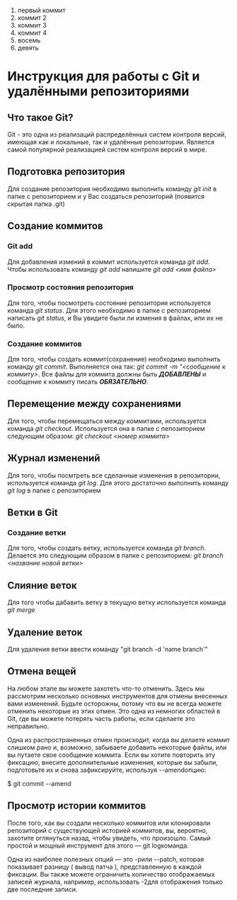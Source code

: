 1. первый коммит
2. коммит 2
3. коммит 3
4. коммит 4
8. восемь
9. девять

# Инструкция для работы с Git и удалёнными репозиториями

## Что такое Git?
Git - это одна из реализаций распределённых систем контроля версий, имеющая как и локальные, так и удалённые репозитории. Является самой популярной реализацией систем контроля версий в мире.
## Подготовка репозитория
Для создание репозитория необходимо выполнить команду *git init*  в папке с репозиторием и у Вас создаться репозиторий (появится скрытая папка .git)

## Создание коммитов

### Git add
Для добавления измений в коммит используется команда *git add*. Чтобы использовать команду *git add* напишите *git add <имя файла>*

### Просмотр состояния репозитория
Для того, чтобы посмотреть состояние репозитория используется команда *git status*. Для этого необходимо в папке с репозиторием написать *git status*, и Вы увидите были ли измения в файлах, или их не было.

### Создание коммитов
Для того, чтобы создать коммит(сохранение) необходимо выполнить команду *git commit*. Выполняется она так: *git commit -m "<сообщение к коммиту>*. Все файлы для коммита должны быть ***ДОБАВЛЕНЫ*** и сообщение к коммиту писать ***ОБЯЗАТЕЛЬНО***.

## Перемещение между сохранениями
Для того, чтобы перемещаться между коммитами, используется команда *git checkout*. Используется она в папке с пепозиторием следующим образом: *git checkout <номер коммита>*

## Журнал изменений
Для того, чтобы посмтреть все сделанные изменения в репозитории, используется команда *git log*. Для этого достаточно выполнить команду *git log* в папке с репозиторием

## Ветки в Git

### Создание ветки

Для того, чтобы создать ветку, используется команда *git branch*. Делается это следующим образом в папке с репозиторием: *git branch <название новой ветки>*

## Слияние веток

Для того чтобы дабавить ветку в текущую ветку используется команда *git merge <name branch>*

## Удаление веток
Для удаления ветки ввести команду "git branch -d 'name branch'"

## Отмена вещей
На любом этапе вы можете захотеть что-то отменить. Здесь мы рассмотрим несколько основных инструментов для отмены внесенных вами изменений. Будьте осторожны, потому что вы не всегда можете отменить некоторые из этих отмен. Это одна из немногих областей в Git, где вы можете потерять часть работы, если сделаете это неправильно.

Одна из распространенных отмен происходит, когда вы делаете коммит слишком рано и, возможно, забываете добавить некоторые файлы, или вы путаете свое сообщение коммита. Если вы хотите повторить эту фиксацию, внесите дополнительные изменения, которые вы забыли, подготовьте их и снова зафиксируйте, используя --amendопцию:

$ git commit --amend

## Просмотр истории коммитов
После того, как вы создали несколько коммитов или клонировали репозиторий с существующей историей коммитов, вы, вероятно, захотите оглянуться назад, чтобы увидеть, что произошло. Самый простой и мощный инструмент для этого — git logкоманда.

Одна из наиболее полезных опций — это -pили --patch, которая показывает разницу ( вывод патча ), представленную в каждой фиксации. Вы также можете ограничить количество отображаемых записей журнала, например, использовать -2для отображения только две последние записи.